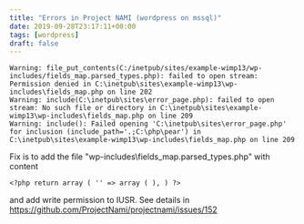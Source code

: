 ```yaml
---
title: "Errors in Project NAMI (wordpress on mssql)"
date: 2019-09-28T23:17:11+08:00
tags: [wordpress]
draft: false
---
```


```
Warning: file_put_contents(C:/inetpub/sites/example-wimp13/wp-includes/fields_map.parsed_types.php): failed to open stream: Permission denied in C:\inetpub\sites\example-wimp13\wp-includes\fields_map.php on line 202
Warning: include(C:\inetpub\sites\error_page.php): failed to open stream: No such file or directory in C:\inetpub\sites\example-wimp13\wp-includes\fields_map.php on line 209
Warning: include(): Failed opening 'C:\inetpub\sites\error_page.php' for inclusion (include_path='.;C:\php\pear') in C:\inetpub\sites\example-wimp13\wp-includes\fields_map.php on line 209
```

Fix is to add the file "wp-includes\fields_map.parsed_types.php" with content 

```
<?php return array ( '' => array ( ), ) ?>
```
and add write permission to IUSR. See details in https://github.com/ProjectNami/projectnami/issues/152

